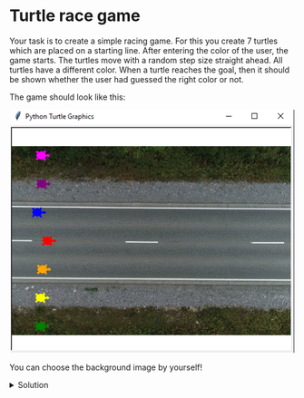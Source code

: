 # Turtle race game

Your task is to create a simple racing game.
For this you create 7 turtles which are placed on a starting line. After entering the color of the user, the game starts. The turtles move with a random step size straight ahead. All turtles have a different color. When a turtle reaches the goal, then it should be shown whether the user had guessed the right color or not.

The game should look like this:

<p align="center">
<img src="https://github.com/Olexandr-Andriyenko/Python-learning-path/blob/main/illustrations/img40.PNG" width="500">
<p> 

You can choose the background image by yourself!

<details>
 <summary>Solution</summary>

```python
import turtle
from turtle import Turtle, Screen
from random import randint

# Set a variable to check is the race on or not
is_race_on = False
screen = Screen()
# Let's set a custom background image (only gif!)
screen.bgpic("street.gif")
screen.update()
# Create a list of colors for the turtle
colors = ["red", "orange", "yellow", "green", "blue", "purple", "magenta"]
# Set the size of the screen window
turtle.setup(width=500, height=400)
# Create a list with y-coordinates
y_positions = [0, -50, -100, -150, 50, 100, 150]
# Create a list of all turtles
all_turtles = []
# Pop up a dialog window for input of a string
# Using a while loop to check for a valid input
while True:
    user_bet = screen.textinput(title="Make your bet", prompt="Which turtle will win the race? Enter a color: ")
    if user_bet in colors:
        break

# Create the objects (7 turtles)
for index in range(0, 7):
    # Object creation with turtle shape
    new_turtle = Turtle(shape="turtle")
    # Penup to avoid drawing
    new_turtle.penup()
    # Set color of turtles
    new_turtle.color(colors[index])
    # Move the turtles to the start line
    # The coordinate systems lies at the centre of the window x=0, y=0
    # So we can define the start line at the left edge of the window x=-250, y=0
    new_turtle.goto(x=-230, y=y_positions[index])
    # Add each new turtle to the list
    all_turtles.append(new_turtle)

# If the user choose a color the race should start
if user_bet:
    is_race_on = True

while is_race_on:
    # Interact with each turtle of our list
    for turtle in all_turtles:
        # Set random distance for the turtles
        rand_distance = randint(0, 10)
        # Move the turtle with that random distance
        turtle.forward(rand_distance)
        # A turtle object is a 40x40 object
        # So we have to check when did a turtle pass 250 -(40/2)=230 x axis coordinate
        if turtle.xcor() > 230:
            # Save the wining color of a turtle
            winning_color = turtle.pencolor()
            # Check if the user won or not and display it
            if winning_color == user_bet:
                print(f"You've won! The {winning_color} turtle is the winner!")
            else:
                print(f"You've lost! The {winning_color} turtle is the winner!")
            is_race_on = False

screen.exitonclick()

```
  
</details>
